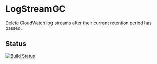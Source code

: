 #  LogStreamGC

Delete CloudWatch log streams after their current retention period has passed.

## Status

[![Build Status](https://app.travis-ci.com/jluszcz/LogStreamGC.svg?branch=main)](https://app.travis-ci.com/jluszcz/LogStreamGC)
